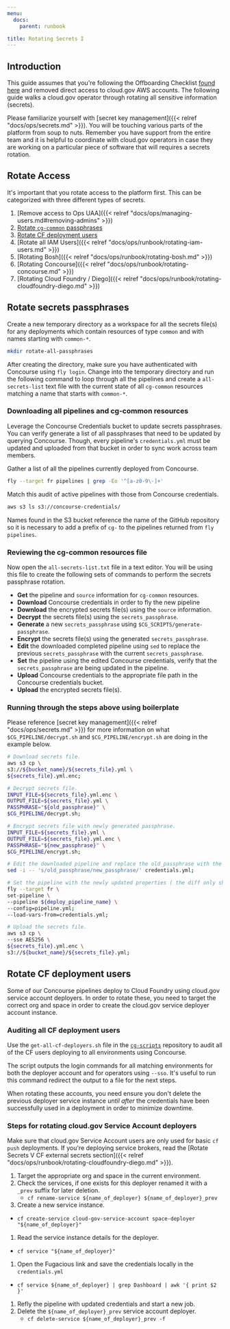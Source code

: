 ```yaml
---
menu:
  docs:
    parent: runbook

title: Rotating Secrets I
---
```


## Introduction

This guide assumes that you're following the Offboarding Checklist [found
here](https://github.com/18F/cg-product/blob/master/OffboardingChecklist.md) and
removed direct access to cloud.gov AWS accounts. The following guide walks a
cloud.gov operator through rotating all sensitive information (secrets).

Please familiarize yourself with [secret key management]({{< relref "docs/ops/secrets.md" >}}).
You will be touching various parts of the platform from soup to nuts. Remember
you have support from the entire team and it is helpful to coordinate with
cloud.gov operators in case they are working on a particular piece of software
that will requires a secrets rotation.

## Rotate Access

It's important that you rotate access to the platform first. This can be
categorized with three different types of secrets.

1. [Remove access to Ops UAA]({{< relref "docs/ops/managing-users.md#removing-admins" >}})
1. [Rotate `cg-common` passphrases](#rotate-secrets-passphrases)
1. [Rotate CF deployment users](#rotate-cf-deployment-users)
1. [Rotate all IAM Users]({{< relref "docs/ops/runbook/rotating-iam-users.md" >}})
1. [Rotating Bosh]({{< relref "docs/ops/runbook/rotating-bosh.md" >}})
1. [Rotating Concourse]({{< relref "docs/ops/runbook/rotating-concourse.md" >}})
1. [Rotating Cloud Foundry / Diego]({{< relref "docs/ops/runbook/rotating-cloudfoundry-diego.md" >}})

## Rotate secrets passphrases

Create a new temporary directory as a workspace for all the secrets file(s) for
any deployments which contain resources of type `common` and with names starting
with `common-*`.

```sh
mkdir rotate-all-passphrases
```

After creating the directory, make sure you have authenticated with Concourse
using `fly login`. Change into the temporary directory and run the following
command to loop through all the pipelines and create a `all-secrets-list` text
file with the current state of all `cg-common` resources matching a name that
starts with `common-*`.

### Downloading all pipelines and cg-common resources

Leverage the Concourse Credentials bucket to update secrets passphrases. You can
verify generate a list of all passphrases that need to be updated by querying
Concourse. Though, every pipeline's `credentials.yml` must be updated and uploaded
from that bucket in order to sync work across team members.

Gather a list of all the pipelines currently deployed from Concourse.

```sh
fly --target fr pipelines | grep -Eo '^[a-z0-9\-]+'
```

Match this audit of active pipelines with those from Concourse credentials.

```sh
aws s3 ls s3://concourse-credentials/
```

Names found in the S3 bucket reference the name of the GitHub repository so it
is necessary to add a prefix of `cg-` to the pipelines returned from `fly
pipelines`.

### Reviewing the cg-common resources file

Now open the `all-secrets-list.txt` file in a text editor. You will be using
this file to create the following sets of commands to perform the secrets
passphrase rotation.

- **Get** the pipeline and `source` information for `cg-common` resources.
- **Download** Concourse credentials in order to fly the new pipeline
- **Download** the encrypted secrets file(s) using the `source` information.
- **Decrypt** the secrets file(s) using the `secrets_passphrase`.
- **Generate** a new `secrets_passphrase` using `$CG_SCRIPTS/generate-passphrase`.
- **Encrypt** the secrets file(s) using the generated `secrets_passphrase`.
- **Edit** the downloaded completed pipeline using `sed` to replace the previous
  `secrets_passphrase` with the current `secrets_passphrase`.
- **Set** the pipeline using the edited Concourse credentials, verify that the
  `secrets_passphrase` are being updated in the pipeline.
- **Upload** Concourse credentials to the appropriate file path in the Concourse
  credentials bucket.
- **Upload** the encrypted secrets file(s).

### Running through the steps above using boilerplate

Please reference [secret key management]({{< relref "docs/ops/secrets.md" >}})
for more information on what `$CG_PIPELINE/decrypt.sh` and `$CG_PIPELINE/encrypt.sh`
are doing in the example below.

```sh
# Download secrets file.
aws s3 cp \
s3://${bucket_name}/${secrets_file}.yml \
${secrets_file}.yml.enc;

# Decrypt secrets file.
INPUT_FILE=${secrets_file}.yml.enc \
OUTPUT_FILE=${secrets_file}.yml \
PASSPHRASE="${old_passphrase}" \
$CG_PIPELINE/decrypt.sh;

# Encrypt secrets file with newly generated passphrase.
INPUT_FILE=${secrets_file}.yml \
OUTPUT_FILE=${secrets_file}.yml.enc \
PASSPHRASE="${new_passphrase}" \
$CG_PIPELINE/encrypt.sh;

# Edit the downloaded pipeline and replace the old_passphrase with the new_passphrase.
sed -i -- 's/old_passphrase/new_passphrase/' credentials.yml;

# Set the pipeline with the newly updated properties ( the diff only shows the secrets_passphrases being updated ).
fly --target fr \
set-pipeline \
--pipeline ${deploy_pipeline_name} \
--config=pipeline.yml;
--load-vars-from=credentials.yml;

# Upload the secrets file.
aws s3 cp \
--sse AES256 \
${secrets_file}.yml.enc \
s3://${bucket_name}/${secrets_file}.yml;
```

## Rotate CF deployment users

Some of our Concourse pipelines deploy to Cloud Foundry using cloud.gov service
account deployers. In order to rotate these, you need to target the correct
org and space in order to create the cloud.gov service deployer account
instance.

### Auditing all CF deployment users

Use the `get-all-cf-deployers.sh` file in the
[`cg-scripts`](https://github.com/18F/cg-scripts) repository to audit all of the
CF users deploying to all environments using Concourse.

The script outputs the login commands for all matching environments for both the
deployer account and for operators using `--sso`. It's useful to run this
command redirect the output to a file for the next steps.

When rotating these accounts, you need ensure you don't delete the previous
deployer service instance _until after_ the credentials have been successfully
used in a deployment in order to minimize downtime.

### Steps for rotating cloud.gov Service Account deployers

Make sure that cloud.gov Service Account users are only used for basic `cf push`
deployments. If you're deploying service brokers, read the [Rotate Secrets V CF
external secrets section]({{< relref "docs/ops/runbook/rotating-cloudfoundry-diego.md" >}}).

1. Target the appropriate org and space in the current environment.
1. Check the services, if one exists for this deployer renamed it with a `_prev`
   suffix for later deletion.
   - `cf rename-service ${name_of_deployer} ${name_of_deployer}_prev`
1. Create a new service instance.
  - `cf create-service cloud-gov-service-account space-deployer "${name_of_deployer}"`
1. Read the service instance details for the deployer.
  - `cf service "${name_of_deployer}"`
1. Open the Fugacious link and save the credentials locally in the `credentials.yml`
  - `cf service ${name_of_deployer} | grep Dashboard | awk '{ print $2 }'`
1. Refly the pipeline with updated credentials and start a new job.
1. Delete the `${name_of_deployer}_prev` service account deployer.
   - `cf delete-service ${name_of_deployer}_prev -f`
